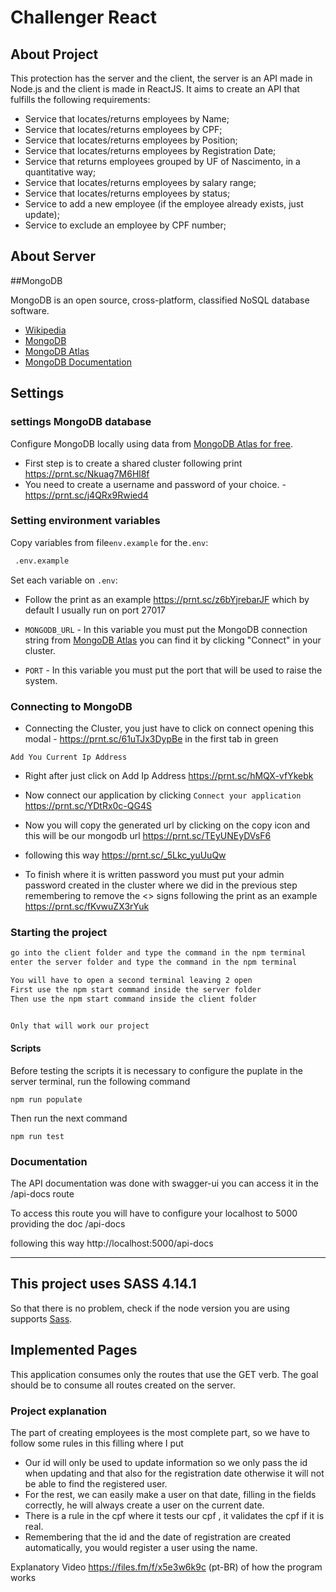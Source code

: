 # Challenger React

## About Project

This protection has the server and the client, the server is an API made in Node.js and the client is made in ReactJS. It aims to create an API that fulfills the following requirements:

- Service that locates/returns employees by Name;
- Service that locates/returns employees by CPF;
- Service that locates/returns employees by Position;
- Service that locates/returns employees by Registration Date;
- Service that returns employees grouped by UF of Nascimento, in a quantitative way;
- Service that locates/returns employees by salary range;
- Service that locates/returns employees by status;
- Service to add a new employee (if the employee already exists, just update);
- Service to exclude an employee by CPF number;


## About Server

##MongoDB

MongoDB is an open source, cross-platform, classified NoSQL database software.

- [Wikipedia](https://pt.wikipedia.org/wiki/MongoDB)
- [MongoDB](https://www.mongodb.com/)
- [MongoDB Atlas](https://mongodb.com/atlas)
- [MongoDB Documentation](https://docs.mongodb.com/)

## Settings


### settings MongoDB database

Configure MongoDB locally using data from [MongoDB Atlas for free](https://mongodb.com/atlas).

- First step is to create a shared cluster following print https://prnt.sc/Nkuag7M6Hl8f
- You need to create a username and password of your choice. - https://prnt.sc/j4QRx9Rwied4

### Setting environment variables

Copy variables from file`env.example` for the`.env`:

```bash
 .env.example
```

Set each variable on `.env`:

- Follow the print as an example  https://prnt.sc/z6bYjrebarJF which by default I usually run on port 27017 

- `MONGODB_URL` - In this variable you must put the MongoDB connection string from [MongoDB Atlas](https://mongodb.com/atlas) you can find it by clicking "Connect" in your cluster.

- `PORT` - In this variable you must put the port that will be used to raise the system.



### Connecting to MongoDB


- Connecting the Cluster, you just have to click on connect opening this modal - https://prnt.sc/61uTJx3DypBe in the first tab in green

```Add You Current Ip Address ```
- Right after just click on Add Ip Address https://prnt.sc/hMQX-vfYkebk

- Now connect our application by clicking ```Connect your application ``` https://prnt.sc/YDtRx0c-QG4S

- Now you will copy the generated url by clicking on the copy icon and this will be our mongodb url https://prnt.sc/TEyUNEyDVsF6

- following this way https://prnt.sc/_5Lkc_yuUuQw

- To finish where it is written password you must put your admin password created in the cluster where we did in the previous step remembering to remove the <> signs following the print as an example https://prnt.sc/fKvwuZX3rYuk

### Starting the project


```bash
go into the client folder and type the command in the npm terminal
enter the server folder and type the command in the npm terminal

You will have to open a second terminal leaving 2 open
First use the npm start command inside the server folder
Then use the npm start command inside the client folder


Only that will work our project
```
#### Scripts
Before testing the scripts it is necessary to configure the puplate in the server terminal, run the following command

```
npm run populate
```

Then run the next command

```
npm run test
```

### Documentation



The API documentation was done with swagger-ui you can access it in the /api-docs route

To access this route you will have to configure your localhost to 5000 providing the doc /api-docs

following this way http://localhost:5000/api-docs

---


## This project uses SASS 4.14.1

So that there is no problem, check if the node version you are using supports [Sass](https://sass-lang.com/).

## Implemented Pages


This application consumes only the routes that use the GET verb. The goal should be to consume all routes created on the server.


### Project explanation


 The part of creating employees is the most complete part, so we have to follow some rules in this filling where I put
- Our id will only be used to update information so we only pass the id when updating and that also for the registration date otherwise it will not be able to find the registered user.
- For the rest, we can easily make a user on that date, filling in the fields correctly, he will always create a user
on the current date.
- There is a rule in the cpf where it tests our cpf , it validates the cpf if it is real.
- Remembering that the id and the date of registration are created automatically, you would register a user using the name.

Explanatory Video https://files.fm/f/x5e3w6k9c (pt-BR) of how the program works
